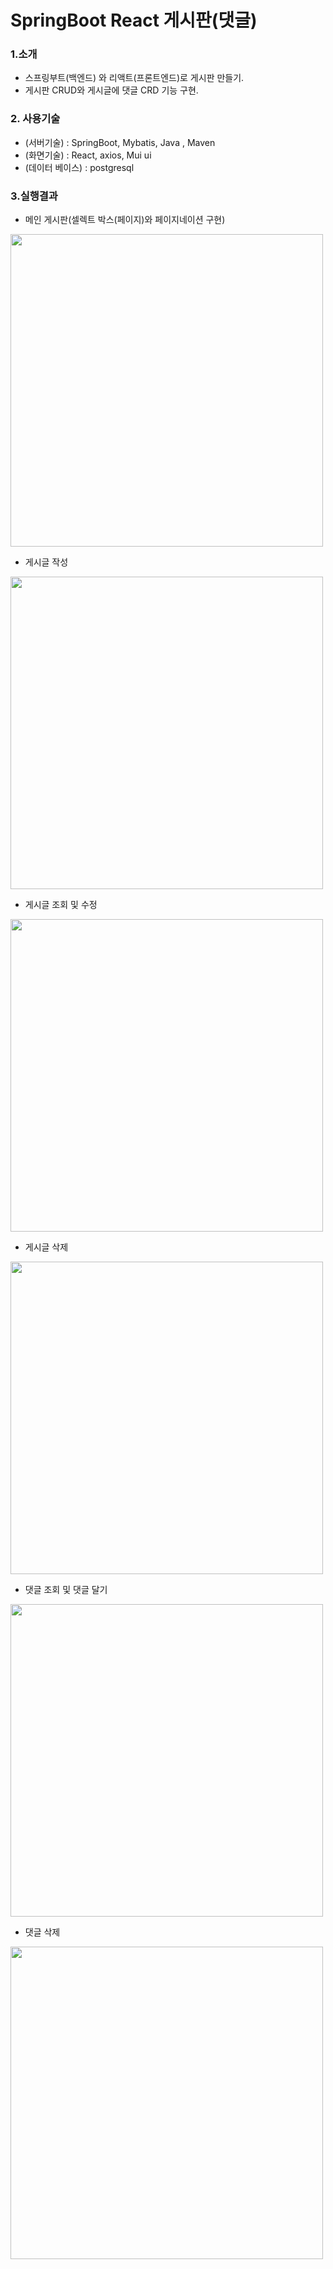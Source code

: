 # SpringBoot React 게시판(댓글)
### 1.소개
   - 스프링부트(백엔드) 와 리액트(프론트엔드)로 게시판 만들기.
   - 게시판 CRUD와 게시글에 댓글 CRD 기능 구현.
   
### 2. 사용기술
  * (서버기술) : SpringBoot, Mybatis, Java , Maven
  * (화면기술) : React, axios, Mui ui
  * (데이터 베이스) : postgresql
  
### 3.실행결과

- 메인 게시판(셀렉트 박스(페이지)와 페이지네이션 구현)

<img width="500" src="https://user-images.githubusercontent.com/87887586/206994411-3667cf9a-51d4-449b-b283-93a9d275cf22.gif"/>


- 게시글 작성 

<img width="500" src="https://user-images.githubusercontent.com/87887586/206997327-0e8b638a-a03e-45aa-bea9-f7e35805b069.gif"/>

- 게시글 조회 및 수정

 <img width="500" src="https://user-images.githubusercontent.com/87887586/206998732-ffc486a9-81e2-4b2b-a961-2b2f8a4738cf.gif"/>


- 게시글 삭제

<img width="500" src="https://user-images.githubusercontent.com/87887586/206999854-4dc107a7-ef1b-49d5-bd80-e367584bb36d.gif"/>


- 댓글 조회 및 댓글 달기

<img width="500" src="https://user-images.githubusercontent.com/87887586/207001767-015e3e6b-8fdb-4fb5-ae62-a69ca8b6bcbf.gif"/>


- 댓글 삭제

<img width="500" src="https://user-images.githubusercontent.com/87887586/207002355-b34a4a99-8aea-46cc-b139-d206a9cf490a.gif"/>


                      
                      



